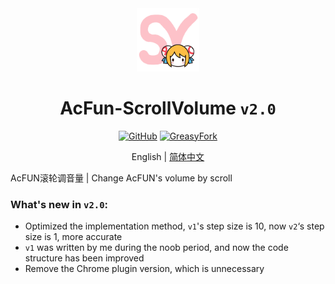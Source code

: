 <div align="center">
    <img src="https://github.com/SynRGB/AcFun-ScrollVolume/raw/main/%23README/icon/256.png" width="20%"/>
    <h1>AcFun-ScrollVolume <code>v2.0</code></h1>
	<p><a href='https://github.com/SynRGB/AcFun-ScrollVolume'><img src="https://img.shields.io/badge/-GitHub-3A3A3A?style=flat&amp;logo=GitHub&amp;logoColor=white" referrerpolicy="no-referrer" alt="GitHub"></a>
	<a href='https://greasyfork.org/zh-CN/scripts/453260-acfun%E6%BB%9A%E8%BD%AE%E8%B0%83%E9%9F%B3%E9%87%8F'><img src="https://img.shields.io/badge/-GreasyFork-670000?style=flat&amp;logo=tampermonkey&amp;logoColor=white" referrerpolicy="no-referrer" alt="GreasyFork"></a></p>
    <p>English | 
	<a href='https://github.com/SynRGB/AcFun-ScrollVolume/blob/main/%23README/README-zh.md'>简体中文</a></p>
</div>

AcFUN滚轮调音量 | Change AcFUN's volume by scroll

### What's new in `v2.0`:

- Optimized the implementation method, `v1`'s step size is 10, now `v2`‘s step size is 1, more accurate
- `v1` was written by me during the noob period, and now the code structure has been improved
- Remove the Chrome plugin version, which is unnecessary
